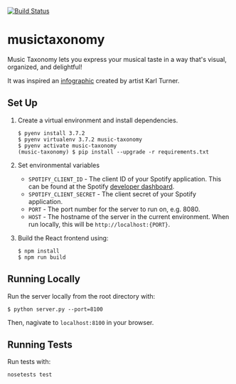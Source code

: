 [![Build Status](https://travis-ci.org/akurihara/musictaxonomy.svg?branch=master)](https://travis-ci.org/klugjo/hexo-autolinker)

# musictaxonomy

Music Taxonomy lets you express your musical taste in a way that's visual, organized, and delightful!

It was inspired an [infographic](https://turnerkarl.wordpress.com/2012/10/11/finished-music-infographic) created by artist Karl Turner.

## Set Up

1. Create a virtual environment and install dependencies.
   ```
   $ pyenv install 3.7.2
   $ pyenv virtualenv 3.7.2 music-taxonomy
   $ pyenv activate music-taxonomy
   (music-taxonomy) $ pip install --upgrade -r requirements.txt
   ```

2. Set environmental variables

   - `SPOTIFY_CLIENT_ID` - The client ID of your Spotify application. This can be found at the Spotify [developer dashboard](https://developer.spotify.com/dashboard/applications).
   - `SPOTIFY_CLIENT_SECRET` - The client secret of your Spotify application.
   - `PORT` - The port number for the server to run on, e.g. 8080.
   - `HOST` - The hostname of the server in the current environment. When run locally, this will be `http://localhost:{PORT}`.

3. Build the React frontend using:
   ```
   $ npm install
   $ npm run build
   ```

## Running Locally

Run the server locally from the root directory with:
```
$ python server.py --port=8100
```
Then, nagivate to `localhost:8100` in your browser.

## Running Tests

Run tests with:
```
nosetests test
```
